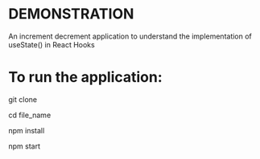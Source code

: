 # DEMONSTRATION

An increment decrement application to understand the implementation of useState() in React Hooks

# To run the application:

git clone

cd file_name

npm install

npm start